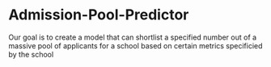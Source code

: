 # Admission-Pool-Predictor
Our goal is to create a model that can shortlist a specified number out of a massive pool of applicants for a school based on certain metrics specificied by the school
